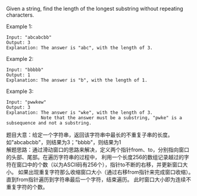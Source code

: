 Given a string, find the length of the longest substring without repeating characters.

Example 1:
```shell script
Input: "abcabcbb"
Output: 3 
Explanation: The answer is "abc", with the length of 3.
```
Example 2:
```shell script
Input: "bbbbb"
Output: 1
Explanation: The answer is "b", with the length of 1.
```

Example 3:
```shell script
Input: "pwwkew"
Output: 3
Explanation: The answer is "wke", with the length of 3. 
             Note that the answer must be a substring, "pwke" is a subsequence and not a substring.
```

题目大意：给定一个字符串，返回该字符串中最长的不重复子串的长度。如"abcabcbb"，则结果为3；"bbbb"，则结果为1  
解题思路：通过滑动窗口的思路来解决，定义两个指针from、to，分别指向窗口的头部、尾部。在遍历字符串的过程中，
利用一个长度256的数组记录越过的字符在窗口中的个数（以为ASCII码有256个），指针to不断的右移，并更新窗口大小。
如果出现重复字符那么收缩窗口大小（通过右移from指针来完成窗口收缩）。直到from指针遍历到字符串最后一个字符，结束遍历。
此时窗口大小即为连续不重复字符的个数。